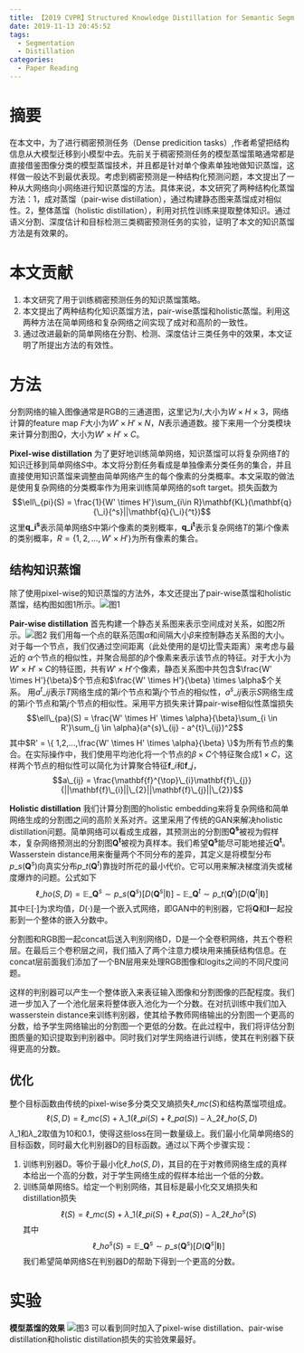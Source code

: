 ```yaml
---
title: 【2019 CVPR】Structured Knowledge Distillation for Semantic Segmentation
date: 2019-11-13 20:45:52
tags: 
  - Segmentation
  - Distillation
categories: 
  - Paper Reading
---
```



# 摘要
在本文中，为了进行稠密预测任务（Dense predicition tasks）,作者希望把结构信息从大模型迁移到小模型中去。先前关于稠密预测任务的模型蒸馏策略通常都是直接借鉴图像分类的模型蒸馏技术，并且都是针对单个像素单独地做知识蒸馏，这样做一般达不到最优表现。考虑到稠密预测是一种结构化预测问题，本文提出了一种从大网络向小网络进行知识蒸馏的方法。具体来说，本文研究了两种结构化蒸馏方法：1，成对蒸馏（pair-wise distillation），通过构建静态图来蒸馏成对相似性。2，整体蒸馏（holistic distillation），利用对抗性训练来提取整体知识。通过语义分割、深度估计和目标检测三类稠密预测任务的实验，证明了本文的知识蒸馏方法是有效果的。

# 本文贡献
1. 本文研究了用于训练稠密预测任务的知识蒸馏策略。
2. 本文提出了两种结构化知识蒸馏方法，pair-wise蒸馏和holistic蒸馏。利用这两种方法在简单网络和复杂网络之间实现了成对和高阶的一致性。
3. 通过改进最新的简单网络在分割、检测、深度估计三类任务中的效果，本文证明了所提出方法的有效性。

# 方法
分割网络的输入图像通常是RGB的三通道图，这里记为$I$,大小为$W \times H \times 3$，网络计算的feature map $F$大小为$W' \times H' \times N$，$N$表示通道数。接下来用一个分类模块来计算分割图$Q$，大小为$W' \times H' \times C$。

**Pixel-wise distillation**
为了更好地训练简单网络，知识蒸馏可以将复杂网络$T$的知识迁移到简单网络$S$中。本文将分割任务看成是单独像素分类任务的集合，并且直接使用知识蒸馏来调整由简单网络产生的每个像素的分类概率。本文采取的做法是使用复杂网络的分类概率作为用来训练简单网络的soft target。损失函数为
$$\ell\_{pi}(S) = \frac{1}{W' \times H'}\sum_{i\in R}\mathbf{KL}(\mathbf{q}{\_i}{^s}||\mathbf{q}{\_i}{^t})$$
这里$\mathbf{q\_{i}{^s}}$表示简单网络$S$中第$i$个像素的类别概率，$\mathbf{q\_{i}{^t}}$表示复杂网络$T$的第$i$个像素的类别概率，$R = \{1,2,...,W' \times H'\}$为所有像素的集合。

## 结构知识蒸馏
除了使用pixel-wise的知识蒸馏的方法外，本文还提出了pair-wise蒸馏和holistic蒸馏，结构图如图1所示。![图1](/img/pic1.jpg)

**Pair-wise distillation**
首先构建一个静态关系图来表示空间成对关系，如图2所示。![图2](/img/pic2.jpg)
我们用每一个点的联系范围$\alpha$和间隔大小$\beta$来控制静态关系图的大小。对于每一个节点，我们仅通过空间距离（此处使用的是切比雪夫距离）来考虑与最近的 $\alpha$个节点的相似性，并聚合局部的$\beta$个像素来表示该节点的特征。对于大小为$W' \times H' \times C$的特征图，共有$W' \times H'$个像素，静态关系图中共包含$\frac{W' \times H'}{\beta}$个节点和$\frac{W' \times H'}{\beta} \times \alpha$个关系。
用$a^{t}\_{ij}$表示$T$网络生成的第$i$个节点和第$j$个节点的相似性，$a^{s}\_{ij}$表示$S$网络生成的第$i$个节点和第$j$个节点的相似性。采用平方损失来计算pair-wise相似性蒸馏损失
$$\ell\_{pa}(S) = \frac{W' \times H' \times \alpha}{\beta}\sum_{i \in R'}\sum_{j \in \alpha}(a^{s}\_{ij} - a^{t}\_{ij})^2$$
其中$R' = \{ 1,2,...,\frac{W' \times H' \times \alpha}{\beta} \}$为所有节点的集合。在实际操作中，我们使用平均池化将一个节点的$\beta \times C$个特征聚合成$1 \times C$，这样两个节点的相似性可以简化为计算聚合特征$\mathbf{f}\_{i}$和$\mathbf{f}\_{j}$，
$$a\_{ij} = \frac{\mathbf{f}^{\top}\_{i}\mathbf{f}\_{j}}{||\mathbf{f}\_{i}||\_{2}||\mathbf{f}\_{j}||\_{2}}$$

**Holistic distillation**
我们计算分割图的holistic embedding来将复杂网络和简单网络生成的分割图之间的高阶关系对齐。这里采用了传统的GAN来解决holistic distillation问题。简单网络可以看成生成器，其预测出的分割图$\mathbf{Q^s}$被视为假样本，复杂网络预测出的分割图$\mathbf{Q^t}$被视为真样本。我们希望$\mathbf{Q^s}$能尽可能地接近$\mathbf{Q^t}$。
Wasserstein distance用来衡量两个不同分布的差异，其定义是将模型分布$p\_{s}(\mathbf{Q}^s)$向真实分布$p\_{t}(\mathbf{Q}^t)$靠拢时所花的最小代价。它可以用来解决梯度消失或梯度爆炸的问题。公式如下
$$\ell\_{ho}(S,D) = \mathbb{E}\_{\mathbf{Q}^s \sim p\_{s}(\mathbf{Q}^s)}[D(\mathbf{Q}^s|\mathbf{I})] - \mathbb{E}\_{\mathbf{Q}^t \sim p\_{t}(\mathbf{Q}^t)}[D(\mathbf{Q}^t|\mathbf{I})]$$
其中$\mathbb{E}[\cdot]$为求均值，$D(\cdot)$是一个嵌入式网络，即GAN中的判别器，它将$\mathbf{Q}$和$\mathbf{I}$一起投影到一个整体的嵌入分数中。

分割图和RGB图一起concat后送入判别网络D，D是一个全卷积网络，共五个卷积层。在最后三个卷积层之间，我们插入了两个注意力模块用来捕获结构信息。在concat层前面我们添加了一个BN层用来处理RGB图像和logits之间的不同尺度问题。

这样的判别器可以产生一个整体嵌入来表征输入图像和分割图像的匹配程度。我们进一步加入了一个池化层来将整体嵌入池化为一个分数。在对抗训练中我们加入wasserstein distance来训练判别器，使其给予教师网络输出的分割图一个更高的分数，给予学生网络输出的分割图一个更低的分数。在此过程中，我们将评估分割图质量的知识提取到判别器中。同时我们对学生网络进行训练，使其在判别器下获得更高的分数。

## 优化
整个目标函数由传统的pixel-wise多分类交叉熵损失$\ell\_{mc}(S)$和结构蒸馏项组成。
$$\ell(S,D) = \ell\_{mc}(S) + \lambda\_{1}(\ell\_{pi}(S) + \ell\_{pa}(S)) - \lambda\_{2}\ell\_{ho}(S,D)$$
$\lambda\_{1}$和$\lambda\_{2}$取值为10和0.1，使得这些loss在同一数量级上。我们最小化简单网络S的目标函数，同时最大化判别器D的目标函数。通过以下两个步骤实现：
1. 训练判别器D。等价于最小化$\ell\_{ho}(S,D)$，其目的在于对教师网络生成的真样本给出一个高的分数，对于学生网络生成的假样本给出一个低的分数。
2. 训练简单网络S。给定一个判别网络，其目标是最小化交叉熵损失和distillation损失
$$\ell(S) = \ell\_{mc}(S) + \lambda\_{1}(\ell\_{pi}(S) + \ell\_{pa}(S)) - \lambda\_{2}\ell\_{ho}^{s}(S)$$
其中$$\ell\_{ho}^{s}(S) = \mathbb{E}\_{\mathbf{Q}^s \sim p\_{s}(\mathbf{Q}^s)}[D(\mathbf{Q}^s|\mathbf{I})]$$
我们希望简单网络S在判别器D的帮助下得到一个更高的分数。

# 实验
**模型蒸馏的效果**
![图3](/img/pic3.jpg)
可以看到同时加入了pixel-wise distillation、pair-wise distillation和holistic distillation损失的实验效果最好。

